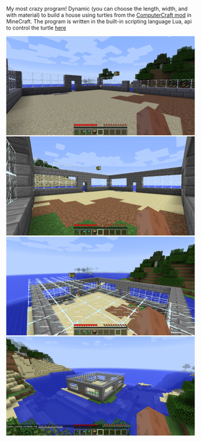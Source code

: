 My most crazy program! Dynamic (you can choose the length, width, and with material) to build a house using turtles from the [ComputerCraft mod][compcraft] in MineCraft.
The program is written in the built-in scripting language Lua, api to control the turtle [here][turtleAPI]  

![s1]  
![s2]  
![s3]  
![s4]  

[compcraft]: http://www.computercraft.info/
[turtleAPI]: http://computercraft.info/wiki/Turtle_%28API%29
[s1]: ./screenshots/1.png
[s2]: ./screenshots/2.png
[s3]: ./screenshots/3.png
[s4]: ./screenshots/4.png